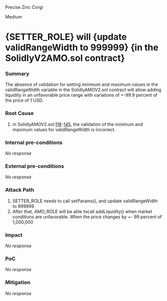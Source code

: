 Precise Zinc Corgi

Medium

# {SETTER_ROLE} will {update validRangeWidth to 999999} {in the SolidlyV2AMO.sol contract}

### Summary

The absence of validation for setting minimum and maximum values in the validRangeWidth variable in the SolidlyAMOV2.sol contract will allow adding liquidity in an unfavorable price range with variations of +-99.9 percent of the price of 1 USD.

### Root Cause

1. in SolidlyAMOV2.sol:[118](https://github.com/sherlock-audit/2024-10-axion/blob/main/liquidity-amo/contracts/SolidlyV2AMO.sol#L118)-[145](https://github.com/sherlock-audit/2024-10-axion/blob/main/liquidity-amo/contracts/SolidlyV2AMO.sol#L145), the validation of the minimum and maximum values for validRangeWidth is incorrect.

### Internal pre-conditions

_No response_

### External pre-conditions

_No response_

### Attack Path

1. SETTER_ROLE needs to call setParams(), and update validRangeWidth to 999999
2. After that, AMO_ROLE will be able toсall addLiquidity() when market conditions are unfavorable. When the price changes by +- 99 percent of 1,000,000

### Impact

_No response_

### PoC

_No response_

### Mitigation

_No response_